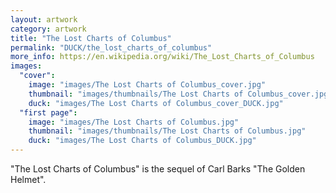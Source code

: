 ```yaml
---
layout: artwork
category: artwork
title: "The Lost Charts of Columbus"
permalink: "DUCK/the_lost_charts_of_columbus"
more_info: https://en.wikipedia.org/wiki/The_Lost_Charts_of_Columbus
images:
  "cover":
    image: "images/The Lost Charts of Columbus_cover.jpg"
    thumbnail: "images/thumbnails/The Lost Charts of Columbus_cover.jpg"
    duck: "images/The Lost Charts of Columbus_cover_DUCK.jpg"
  "first page":
    image: "images/The Lost Charts of Columbus.jpg"
    thumbnail: "images/thumbnails/The Lost Charts of Columbus.jpg"
    duck: "images/The Lost Charts of Columbus_DUCK.jpg"
---
```


"The Lost Charts of Columbus" is the sequel of Carl Barks "The Golden Helmet".
